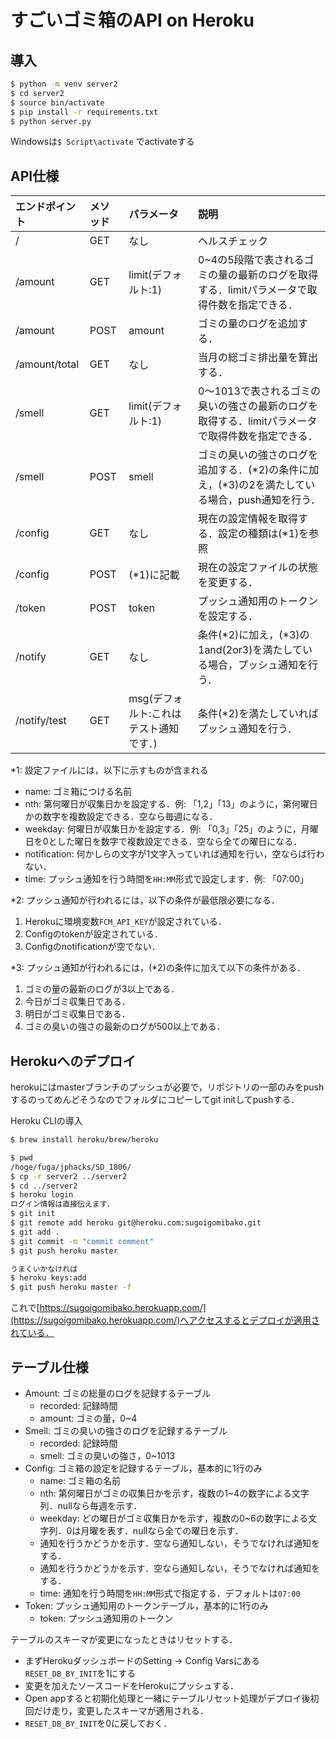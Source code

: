 # すごいゴミ箱のAPI on Heroku

## 導入
``` bash
$ python -m venv server2
$ cd server2
$ source bin/activate
$ pip install -r requirements.txt
$ python server.py
```

Windowsは`$ Script\activate` でactivateする

## API仕様

|エンドポイント|メソッド|パラメータ|説明|
|:--|:--|:--|:--|
|/|GET|なし|ヘルスチェック|
|/amount|GET|limit(デフォルト:1)|0~4の5段階で表されるゴミの量の最新のログを取得する．limitパラメータで取得件数を指定できる．|
|/amount|POST|amount|ゴミの量のログを追加する．|
|/amount/total|GET|なし|当月の総ゴミ排出量を算出する．|
|/smell|GET|limit(デフォルト:1)|0〜1013で表されるゴミの臭いの強さの最新のログを取得する．limitパラメータで取得件数を指定できる．|
|/smell|POST|smell|ゴミの臭いの強さのログを追加する．(*2)の条件に加え，(*3)の2を満たしている場合，push通知を行う．|
|/config|GET|なし|現在の設定情報を取得する．設定の種類は(*1)を参照|
|/config|POST|(*1)に記載|現在の設定ファイルの状態を変更する．|
|/token|POST|token|プッシュ通知用のトークンを設定する．|
|/notify|GET|なし|条件(*2)に加え，(*3)の1and(2or3)を満たしている場合，プッシュ通知を行う．|
|/notify/test|GET|msg(デフォルト:これはテスト通知です．)|条件(*2)を満たしていればプッシュ通知を行う．|

*1: 設定ファイルには，以下に示すものが含まれる
- name: ゴミ箱につける名前
- nth: 第何曜日が収集日かを設定する．例: 「1,2」「13」のように，第何曜日かの数字を複数設定できる．空なら毎週になる．
- weekday: 何曜日が収集日かを設定する．例: 「0,3」「25」のように，月曜日を0とした曜日を数字で複数設定できる．空なら全ての曜日になる．
- notification: 何かしらの文字が1文字入っていれば通知を行い，空ならば行わない．
- time: プッシュ通知を行う時間を`HH:MM`形式で設定します．例: 「07:00」 

*2: プッシュ通知が行われるには，以下の条件が最低限必要になる．
1. Herokuに環境変数`FCM_API_KEY`が設定されている．
2. Configのtokenが設定されている．
3. Configのnotificationが空でない．

*3: プッシュ通知が行われるには，(*2)の条件に加えて以下の条件がある．
1. ゴミの量の最新のログが3以上である．
2. 今日がゴミ収集日である．
3. 明日がゴミ収集日である．
4. ゴミの臭いの強さの最新のログが500以上である．

## Herokuへのデプロイ
herokuにはmasterブランチのプッシュが必要で，リポジトリの一部のみをpushするのってめんどそうなのでフォルダにコピーしてgit initしてpushする．

Heroku CLIの導入
``` bash
$ brew install heroku/brew/heroku
```

``` bash
$ pwd
/hoge/fuga/jphacks/SD_1806/
$ cp -r server2 ../server2
$ cd ../server2
$ heroku login
ログイン情報は直接伝えます．
$ git init
$ git remote add heroku git@heroku.com:sugoigomibako.git
$ git add .
$ git commit -m "commit comment"
$ git push heroku master

うまくいかなければ
$ heroku keys:add
$ git push heroku master -f
```

これで[https://sugoigomibako.herokuapp.com/](https://sugoigomibako.herokuapp.com/)へアクセスするとデプロイが適用されている．

## テーブル仕様
- Amount: ゴミの総量のログを記録するテーブル
    - recorded: 記録時間
    - amount: ゴミの量，0~4
- Smell: ゴミの臭いの強さのログを記録するテーブル
    - recorded: 記録時間
    - smell: ゴミの臭いの強さ，0~1013
- Config: ゴミ箱の設定を記録するテーブル，基本的に1行のみ
    - name: ゴミ箱の名前
    - nth: 第何曜日がゴミの収集日かを示す，複数の1~4の数字による文字列．nullなら毎週を示す．
    - weekday: どの曜日がゴミ収集日かを示す，複数の0~6の数字による文字列．0は月曜を表す．nullなら全ての曜日を示す．
    - 通知を行うかどうかを示す．空なら通知しない，そうでなければ通知をする．
    - 通知を行うかどうかを示す．空なら通知しない，そうでなければ通知をする．
    - time: 通知を行う時間を`HH:MM`形式で指定する．デフォルトは`07:00`
- Token: プッシュ通知用のトークンテーブル，基本的に1行のみ
    - token: プッシュ通知用のトークン 

テーブルのスキーマが変更になったときはリセットする．
- まずHerokuダッシュボードのSetting -> Config Varsにある`RESET_DB_BY_INIT`を1にする
- 変更を加えたソースコードをHerokuにプッシュする．
- Open appすると初期化処理と一緒にテーブルリセット処理がデプロイ後初回だけ走り，変更したスキーマが適用される．
- `RESET_DB_BY_INIT`を0に戻しておく．